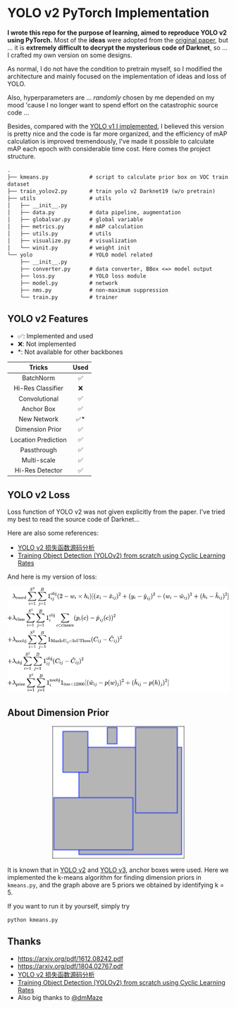 # YOLO v2 PyTorch Implementation

**I wrote this repo for the purpose of learning, aimed to reproduce YOLO v2 using PyTorch.** Most of the **ideas** were adopted from the [original paper](https://arxiv.org/pdf/1612.08242.pdf), but ... it is **extremely difficult to decrypt the mysterious code of Darknet**, so ... I crafted my own version on some designs.

As normal, I do not have the condition to pretrain myself, so I modified the architecture and mainly focused on the implementation of ideas and loss of YOLO.

Also, hyperparameters are ... *randomly* chosen by me depended on my mood 'cause I no longer want to spend effort on the catastrophic source code ...

Besides, compared with the [YOLO v1 I implemented](https://github.com/JeffersonQin/yolo-v1-pytorch), I believed this version is pretty nice and the code is far more organized, and the efficiency of mAP calculation is improved tremendously, I've made it possible to calculate mAP each epoch with considerable time cost. Here comes the project structure.

```
.
├── kmeans.py             # script to calculate prior box on VOC train dataset
├── train_yolov2.py       # train yolo v2 Darknet19 (w/o pretrain)
├── utils                 # utils
│   ├── __init__.py
│   ├── data.py           # data pipeline, augmentation
│   ├── globalvar.py      # global variable
│   ├── metrics.py        # mAP calculation
│   ├── utils.py          # utils
│   ├── visualize.py      # visualization
│   └── winit.py          # weight init
└── yolo                  # YOLO model related
    ├── __init__.py
    ├── converter.py      # data converter, BBox <=> model output
    ├── loss.py           # YOLO loss module
    ├── model.py          # network
    ├── nms.py            # non-maximum suppression
    └── train.py          # trainer
```

## YOLO v2 Features

* ✅: Implemented and used
* ❌: Not implemented
* \*: Not available for other backbones

|       Tricks        | Used  |
| :-----------------: | :---: |
|      BatchNorm      |   ✅   |
|  Hi-Res Classifier  |   ❌   |
|    Convolutional    |   ✅   |
|     Anchor Box      |   ✅   |
|     New Network     |  ✅*   |
|   Dimension Prior   |   ✅   |
| Location Prediction |   ✅   |
|     Passthrough     |   ✅   |
|     Multi-scale     |   ✅   |
|   Hi-Res Detector   |   ✅   |

## YOLO v2 Loss

Loss function of YOLO v2 was not given explicitly from the paper. I've tried my best to read the source code of Darknet...

Here are also some references:

* [YOLO v2 损失函数源码分析](https://www.cnblogs.com/YiXiaoZhou/p/7429481.html)
* [Training Object Detection (YOLOv2) from scratch using Cyclic Learning Rates](https://towardsdatascience.com/training-object-detection-yolov2-from-scratch-using-cyclic-learning-rates-b3364f7e4755)

And here is my version of loss:

<!-- $$
	\begin{aligned}
		&\lambda_{\text{coord}} \sum_{i=1}^{S^2}\sum_{j=1}^B 1_{ij}^{\text{obj}} (2-w_i\times h_i)[(x_i-\hat x_{ij})^2 + (y_i-\hat y_{ij})^2 + (w_i-\hat w_{ij})^2 + (h_i-\hat h_{ij})^2] \\
		+&\lambda_{\text{class}} \sum_{i=1}^{S^2}\sum_{j=1}^B 1_{i}^{\text{obj}} \sum_{c\in \text{classes}} (p_i(c) - \hat p_{ij}(c))^2 \\ 
		+&\lambda_{\text{noobj}} \sum_{i=1}^{S^2}\sum_{j=1}^B 1_{\text{MaxIoU}_{ij} < \text{IoUThres}}(C_{ij} - \hat C_{ij})^2 \\ 
		+&\lambda_{\text{obj}} \sum_{i=1}^{S^2}\sum_{j=1}^B 1_{ij}^{\text {obj}} (C_{ij} - \hat C_{ij})^2 \\
		+&\lambda_{\text{prior}} \sum_{i=1}^{S^2}\sum_{j=1}^B 1_{i}^{\text{noobj}} 1_{\text{iter} < 12800} [(\hat w_{ij} - p(w)_{j})^2 + (\hat h_{ij} - p(h)_{j})^2] 
	\end{aligned}
$$ --> 

<div align="center"><img style="background: white;" src="./assets/tN3mGO82jf.svg"></div>

## About Dimension Prior

<div align="center">
	<img src="./assets/dimension-cluster.svg" width=300>
</div>

It is known that in [YOLO v2](https://arxiv.org/pdf/1612.08242.pdf) and [YOLO v3](https://arxiv.org/pdf/1804.02767.pdf), anchor boxes were used. Here we implemented the k-means algorithm for finding dimension priors in `kmeans.py`, and the graph above are 5 priors we obtained by identifying k = 5.

If you want to run it by yourself, simply try

```
python kmeans.py
```

## Thanks

* https://arxiv.org/pdf/1612.08242.pdf
* https://arxiv.org/pdf/1804.02767.pdf
* [YOLO v2 损失函数源码分析](https://www.cnblogs.com/YiXiaoZhou/p/7429481.html)
* [Training Object Detection (YOLOv2) from scratch using Cyclic Learning Rates](https://towardsdatascience.com/training-object-detection-yolov2-from-scratch-using-cyclic-learning-rates-b3364f7e4755)
* Also big thanks to [@dmMaze](https://github.com/dmMaze)
